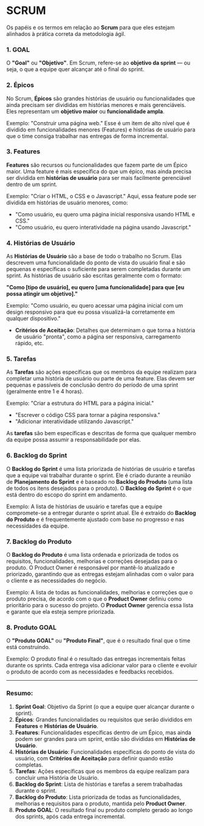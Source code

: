 # SCRUM

Os papéis e os termos em relação ao **Scrum** para que eles estejam alinhados à prática correta da metodologia ágil.

### 1. **GOAL**
O **"Goal"** ou **"Objetivo"**. Em Scrum, refere-se ao **objetivo da sprint** — ou seja, o que a equipe quer alcançar até o final do sprint.

### 2. **Épicos**
No Scrum, **Épicos** são grandes histórias de usuário ou funcionalidades que ainda precisam ser divididas em histórias menores e mais gerenciáveis. Eles representam um **objetivo maior** ou **funcionalidade ampla**.

Exemplo: "Construir uma página web." Esse é um item de alto nível que é dividido em funcionalidades menores (Features) e histórias de usuário para que o time consiga trabalhar nas entregas de forma incremental.

### 3. **Features**
**Features** são recursos ou funcionalidades que fazem parte de um Épico maior. Uma feature é mais específica do que um épico, mas ainda precisa ser dividida em **histórias de usuário** para ser mais facilmente gerenciável dentro de um sprint.

Exemplo: "Criar o HTML, o CSS e o Javascript." Aqui, essa feature pode ser dividida em histórias de usuário menores, como: 
  - "Como usuário, eu quero uma página inicial responsiva usando HTML e CSS."
  - "Como usuário, eu quero interatividade na página usando Javascript."

### 4. **Histórias de Usuário**
As **Histórias de Usuário** são a base de todo o trabalho no Scrum. Elas descrevem uma funcionalidade do ponto de vista do usuário final e são pequenas e específicas o suficiente para serem completadas durante um sprint. As histórias de usuário são escritas geralmente com o formato:

**"Como [tipo de usuário], eu quero [uma funcionalidade] para que [eu possa atingir um objetivo]."**

Exemplo: "Como usuário, eu quero acessar uma página inicial com um design responsivo para que eu possa visualizá-la corretamente em qualquer dispositivo."  
  - **Critérios de Aceitação**: Detalhes que determinam o que torna a história de usuário "pronta", como a página ser responsiva, carregamento rápido, etc.

### 5. **Tarefas**
As **Tarefas** são ações específicas que os membros da equipe realizam para completar uma história de usuário ou parte de uma feature. Elas devem ser pequenas e passíveis de conclusão dentro do período de uma sprint (geralmente entre 1 e 4 horas).

Exemplo: "Criar a estrutura do HTML para a página inicial."
  - "Escrever o código CSS para tornar a página responsiva."
  - "Adicionar interatividade utilizando Javascript."

As **tarefas** são bem específicas e descritas de forma que qualquer membro da equipe possa assumir a responsabilidade por elas.

### 6. **Backlog do Sprint**
O **Backlog do Sprint** é uma lista priorizada de histórias de usuário e tarefas que a equipe vai trabalhar durante o sprint. Ele é criado durante a reunião de **Planejamento do Sprint** e é baseado no **Backlog do Produto** (uma lista de todos os itens desejados para o produto). O **Backlog do Sprint** é o que está dentro do escopo do sprint em andamento.

Exemplo: A lista de histórias de usuário e tarefas que a equipe compromete-se a entregar durante o sprint atual. Ele é extraído do **Backlog do Produto** e é frequentemente ajustado com base no progresso e nas necessidades da equipe.

### 7. **Backlog do Produto**
O **Backlog do Produto** é uma lista ordenada e priorizada de todos os requisitos, funcionalidades, melhorias e correções desejadas para o produto. O Product Owner é responsável por mantê-lo atualizado e priorizado, garantindo que as entregas estejam alinhadas com o valor para o cliente e as necessidades do negócio.

Exemplo: A lista de todas as funcionalidades, melhorias e correções que o produto precisa, de acordo com o que o **Product Owner** definiu como prioritário para o sucesso do projeto. O **Product Owner** gerencia essa lista e garante que ela esteja sempre priorizada.

### 8. **Produto GOAL**
O **"Produto GOAL"** ou **"Produto Final"**, que é o resultado final que o time está construindo.

Exemplo: O produto final é o resultado das entregas incrementais feitas durante os sprints. Cada entrega visa adicionar valor para o cliente e evoluir o produto de acordo com as necessidades e feedbacks recebidos.

---

### Resumo:

1. **Sprint Goal**: Objetivo da Sprint (o que a equipe quer alcançar durante o sprint).
2. **Épicos**: Grandes funcionalidades ou requisitos que serão divididos em **Features** e **Histórias de Usuário**.
3. **Features**: Funcionalidades específicas dentro de um Épico, mas ainda podem ser grandes para um sprint, então são divididas em **Histórias de Usuário**.
4. **Histórias de Usuário**: Funcionalidades específicas do ponto de vista do usuário, com **Critérios de Aceitação** para definir quando estão completas.
5. **Tarefas**: Ações específicas que os membros da equipe realizam para concluir uma História de Usuário.
6. **Backlog do Sprint**: Lista de histórias e tarefas a serem trabalhadas durante o sprint.
7. **Backlog do Produto**: Lista priorizada de todas as funcionalidades, melhorias e requisitos para o produto, mantida pelo **Product Owner**.
8. **Produto GOAL**: O resultado final ou produto completo gerado ao longo dos sprints, após cada entrega incremental.



